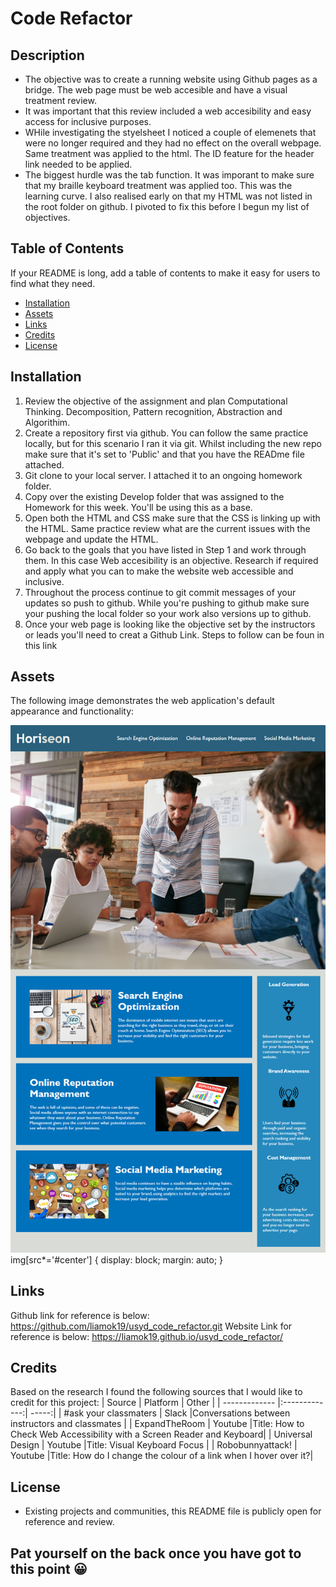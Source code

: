 # Code Refactor

## Description
- The objective was to create a running website using Github pages as a bridge. The web page must be web accesible and have a visual treatment review. 
- It was important that this review included a web accesibility and easy access for inclusive purposes. 
- WHile investigating the styelsheet I noticed a couple of elemenets that were no longer required and they had no effect on the overall webpage. Same treatment was applied to the html. The ID feature for the header link needed to be applied.
- The biggest hurdle was the tab function. It was imporant to make sure that my braille keyboard treatment was applied too. This was the learning curve. I also realised early on that my HTML was not listed in the root folder on github. I pivoted to fix this before I begun my list of objectives.

## Table of Contents
If your README is long, add a table of contents to make it easy for users to find what they need.
- [Installation](#installation)
- [Assets](#assets)
- [Links](#links)
- [Credits](#credits)
- [License](#license)

## Installation

1. Review the objective of the assignment and plan Computational Thinking. Decomposition, Pattern recognition, Abstraction and Algorithim. 
2. Create a repository first via github. You can follow the same practice locally, but for this scenario I ran it via git. Whilst including the new repo make sure that it's set to 'Public' and that you have the READme file attached. 
3. Git clone to your local server. I attached it to an ongoing homework folder. 
4. Copy over the existing Develop folder that was assigned to the Homework for this week. You'll be using this as a base. 
5. Open both the HTML and CSS make sure that the CSS is linking up with the HTML. Same practice review what are the current issues with the webpage and update the HTML. 
6. Go back to the goals that you have listed in Step 1 and work through them. In this case Web accesibility is an objective. Research if required and apply what you can to make the website web accessible and inclusive. 
7. Throughout the process continue to git commit messages of your updates so push to github. While you're pushing to github make sure your pushing the local folder so your work also versions up to github. 
8. Once your web page is looking like the objective set by the instructors or leads you'll need to creat a Github Link. Steps to follow can be foun in this link

## Assets

The following image demonstrates the web application's default appearance and functionality: 

![Outcome_Image](./Develop/assets/images/01-html-css-git-homework-demo.png)
img[src*='#center'] {
    display: block;
    margin: auto;
}

## Links
Github link for reference is below: 
https://github.com/liamok19/usyd_code_refactor.git
Website Link for reference is below: 
https://liamok19.github.io/usyd_code_refactor/

## Credits

Based on the research I found the following sources that I would like to credit for this project: 
| Source        | Platform      | Other  |
| ------------- |:-------------:| -----:|
| #ask your classmaters | Slack      |Conversations between instructors and classmates |
| ExpandTheRoom | Youtube       |Title: How to Check Web Accessibility with a Screen Reader and Keyboard|
| Universal Design | Youtube |Title: Visual Keyboard Focus |
| Robobunnyattack!    | Youtube      |Title: How do I change the colour of a link when I hover over it?| 

## License
- Existing projects and communities, this README file is publicly open for reference and review. 

## Pat yourself on the back once you have got to this point	😀